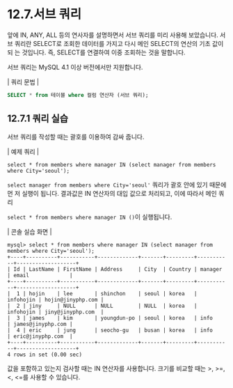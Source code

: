 # 12.7.서브 쿼리 
앞에 IN, ANY, ALL 등의 연사자를 설명하면서 서브 쿼리를 미리 사용해 보았습니다. 서 브 쿼리란 SELECT로 조회한 데이터를 가지고 다시 메인 SELECT의 연산의 기초 값이 되 는 것입니다. 즉, SELECT를 연결하여 이중 조회하는 것을 말합니다.  

서브 쿼리는 MySQL 4.1 이상 버전에서만 지원합니다.  

| 쿼리 문법 | 
```sql
SELECT * from 테이블 where 컬럼 연산자 (서브 쿼리); 
```

## 12.7.1 쿼리 실습 
서브 쿼리를 작성할 때는 괄호를 이용하여 감싸 줍니다.  

| 예제 쿼리 |
``` 
select * from members where manager IN (select manager from members where City='seoul'); 
```

`select manager from members where City='seoul'` 쿼리가 괄호 안에 있기 때문에 먼 저 실행이 됩니다. 결과값은 IN 연산자의 대입 값으로 처리되고, 이에 따라서 메인 쿼리  

`select * from members where manager IN ()`이 실행됩니다. 

| 콘솔 실습 화면 | 
```
mysql> select * from members where manager IN (select manager from members where City='seoul');
+----+----------+-----------+-------------+-------+---------+-----------+-------------------+
| Id | LastName | FirstName | Address     | City  | Country | manager   | email             |
+----+----------+-----------+-------------+-------+---------+-----------+-------------------+
|  1 | hojin    | lee       | shinchon    | seoul | korea   | infohojin | hojin@jinyphp.com |
|  2 | jiny     | NULL      | NULL        | NULL  | korea   | infohojin | jiny@jinyphp.com  |
|  3 | james    | kim       | youngdun-po | seoul | korea   | info      | james@jinyphp.com |
|  4 | eric     | jung      | seocho-gu   | busan | korea   | info      | eric@jinyphp.com  |
+----+----------+-----------+-------------+-------+---------+-----------+-------------------+
4 rows in set (0.00 sec)

```
값을 포함하고 있는지 검사할 때는 IN 연산자를 사용합니다. 크기를 비교할 때는 >, >=, <, <=를 사용할 수 있습니다.  

